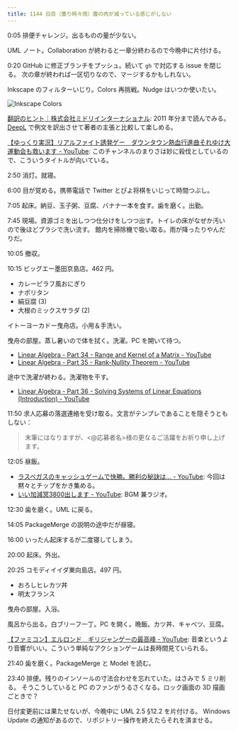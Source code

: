 ```yaml
---
title: 1144 日目（曇り時々雨）腹の肉が減っている感じがしない
---
```


0:05 排便チャレンジ。出るものの量が少ない。

UML ノート。Collaboration が終わると一章分終わるので今晩中に片付ける。

0:20 GitHub に修正ブランチをプッシュ。続いて `gh` で対応する issue を閉じる。
次の章が終われば一区切りなので、マージするかもしれない。

Inkscape のフィルターいじり。Colors 再挑戦。Nudge はいつか使いたい。

![Inkscape Colors](https://pbs.twimg.com/media/Fyg-P4paQAARZpu?format=jpg&name=small)

[翻訳のヒント｜株式会社ミドリインターナショナル](https://www.midorico.co.jp/tip/backnumber.html):
2011 年分まで読んでみる。[DeepL] で例文を訳出させて著者の主張と比較して楽しめる。

[【ゆっくり実況】リアルファイト誘発ゲー　ダウンタウン熱血行進曲それゆけ大運動会も救います - YouTube](https://www.youtube.com/watch?v=_hdnOR_gDv8):
このチャンネルのまりさは妙に殺伐としているので、こういうタイトルが向いている。

2:50 消灯。就寝。

6:00 目が覚める。携帯電話で Twitter とぴよ将棋をいじって時間つぶし。

7:05 起床。納豆、玉子粥、豆腐、バナナ一本を食す。歯を磨く。出勤。

7:45 現場。資源ゴミを出しつつ仕分けをしつつ出す。トイレの床がなぜか汚いので後ほどブラシで洗い流す。
館内を掃除機で吸い取る。雨が降ったりやんだりだ。

10:05 撤収。

10:15 ビッグエー墨田京島店。462 円。

* カレーピラフ風おにぎり
* ナポリタン
* 絹豆腐 (3)
* 大根のミックスサラダ (2)

イトーヨーカドー曳舟店。小用＆手洗い。

曳舟の部屋。蒸し暑いので体を拭く。洗濯。PC を開いて待つ。

* [Linear Algebra - Part 34 - Range and Kernel of a Matrix - YouTube](https://www.youtube.com/watch?v=yWSwuk1kiyE&list=PLBh2i93oe2quLc5zaxD0WHzQTGrXMwAI6&index=34)
* [Linear Algebra - Part 35 - Rank-Nullity Theorem - YouTube](https://www.youtube.com/watch?v=Ia6J9uwGWgw&list=PLBh2i93oe2quLc5zaxD0WHzQTGrXMwAI6&index=35)

途中で洗濯が終わる。洗濯物を干す。

* [Linear Algebra - Part 36 - Solving Systems of Linear Equations (Introduction) - YouTube](https://www.youtube.com/watch?v=NA9WXj2sYGA&list=PLBh2i93oe2quLc5zaxD0WHzQTGrXMwAI6&index=36)

11:50 求人応募の落選連絡を受け取る。文言がテンプレであることを隠そうともしない：

> 末筆にはなりますが、<@応募者名>様の更なるご活躍をお祈り申し上げます。

12:05 昼飯。

* [ラスベガスのキャッシュゲームで快勝。勝利の秘訣は… - YouTube](https://www.youtube.com/watch?v=t8_f7gPkmNk):
  今回は黙々とチップをかき集める。
* [いい加減冥3800出します - YouTube](https://www.youtube.com/watch?v=_sFYpbDdfW0):
  BGM 兼ラジオ。

12:30 歯を磨く。UML に戻る。

14:05 PackageMerge の説明の途中だが昼寝。

16:00 いったん起床するが二度寝してしまう。

20:00 起床。外出。

20:25 コモディイイダ東向島店。497 円。

* おろしヒレカツ丼
* 明太フランス

曳舟の部屋。入浴。

風呂から出る。白ブリーフ一丁。PC を開く。晩飯。カツ丼、キャベツ、豆腐。

[【ファミコン】エルロンド　ギリジャンゲーの最高峰 - YouTube](https://www.youtube.com/watch?v=aevLKciLQ3o):
音楽というより音響がいい。こういう単純なアクションゲームは長時間見ていられる。

21:40 歯を磨く。PackageMerge と Model を読む。

23:40 排便。残りのインソールの寸法合わせを忘れていた。はさみで 5 ミリ削る。
そうこうしていると PC のファンがうるさくなる。ロック画面の 3D 描画ごときで？

日付変更前には果たせないが、今晩中に UML 2.5 §12.2 を片付ける。
Windows Update の通知があるので、リポジトリー操作を終えたらそれを済ませる。

[DeepL]: https://www.deepl.com/translator
